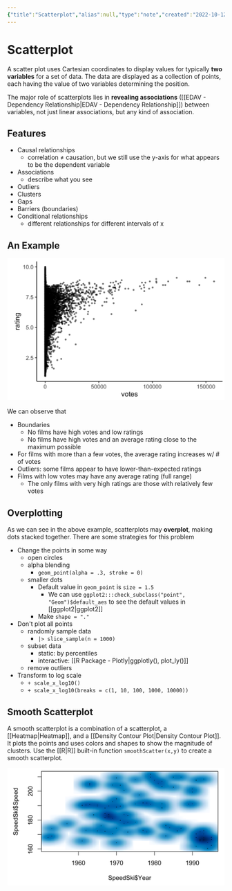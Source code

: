 ```yaml
---
{"title":"Scatterplot","alias":null,"type":"note","created":"2022-10-12T23:24:08","modified":"2022-12-11T20:14:21","dg-publish":true,"sup":{},"state":"done","related":{},"permalink":"/scatterplot/","dgPassFrontmatter":true,"updated":"2022-12-11T20:14:21"}
---
```



# Scatterplot

A scatter plot uses Cartesian coordinates to display values for typically **two variables** for a set of data. The data are displayed as a collection of points, each having the value of two variables determining the position.

The major role of scatterplots lies in **revealing associations** ([[EDAV - Dependency Relationship\|EDAV - Dependency Relationship]]) between variables, not just linear associations, but any kind of association.

## Features

- Causal relationships
    - correlation ≠ causation, but we still use the y-axis for what appears to be the dependent variable
- Associations
    - describe what you see
- Outliers
- Clusters
- Gaps
- Barriers (boundaries)
- Conditional relationships
    - different relationships for different intervals of x

## An Example

![ggplot2movies: rating vs. votes (y ~ x)](https://raw.githubusercontent.com/zcysxy/Figurebed/master/img/20221012233459.png)

We can observe that

- Boundaries
    - No films have high votes and low ratings
    - No films have high votes and an average rating close to the maximum possible
- For films with more than a few votes, the average rating increases w/ # of votes
- Outliers: some films appear to have lower-than-expected ratings
- Films with low votes may have any average rating (full range)
    - The only films with very high ratings are those with relatively few votes

## Overplotting

As we can see in the above example, scatterplots may **overplot**, making dots stacked together. There are some strategies for this problem

- Change the points in some way
    - open circles
    - alpha blending
        - `geom_point(alpha = .3, stroke = 0)`
    - smaller dots
        - Default value in `geom_point` is `size = 1.5`
            - <span class="alt-check alt-check-tip">We can use `ggplot2:::check_subclass("point", "Geom")$default_aes` to see the default values in [[ggplot2\|ggplot2]]</span>
        - Make `shape = "."`
- Don't plot all points
    - randomly sample data
        - `|> slice_sample(n = 1000)`
    - subset data
        - static: by percentiles
        - interactive: [[R Package - Plotly\|ggplotly(), plot_ly()]]
    - remove outliers
- Transform to log scale
    - `+ scale_x_log10()`
    - `+ scale_x_log10(breaks = c(1, 10, 100, 1000, 10000))`

## Smooth Scatterplot

A smooth scatterplot is a combination of a scatterplot, a [[Heatmap\|Heatmap]], and a [[Density Contour Plot\|Density Contour Plot]]. It plots the points and uses colors and shapes to show the magnitude of clusters. Use the [[R\|R]] built-in function `smoothScatter(x,y)` to create a smooth scatterplot.

![](https://raw.githubusercontent.com/zcysxy/Figurebed/master/img/20221013010542.png)
